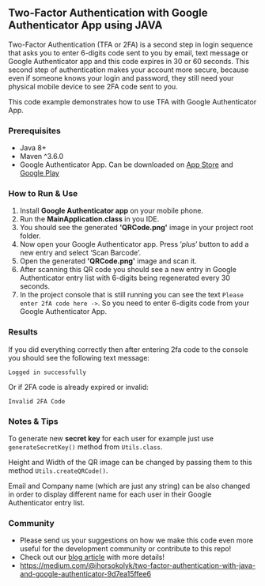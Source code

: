 ## Two-Factor Authentication with Google Authenticator App using JAVA
Two-Factor Authentication (TFA or 2FA) is a second step in login sequence that asks you to enter 6-digits code sent 
to you by email, text message or Google Authenticator app and this code expires 
in 30 or 60 seconds. This second step of authentication makes your account more 
secure, because even if someone knows your login and password, they still need 
your physical mobile device to see 2FA code sent to you.

This code example demonstrates how to use TFA with Google Authenticator App.

 ### Prerequisites
 * Java 8+
 * Maven ^3.6.0
 * Google Authenticator App. Can be downloaded on [App Store](https://apps.apple.com/ru/app/google-authenticator/id388497605)
 and [Google Play](https://play.google.com/store/apps/details?id=com.google.android.apps.authenticator2&hl=uk)

### How to Run & Use
1. Install **Google Authenticator app** on your mobile phone.
2. Run the **__MainApplication.class__** in you IDE.
3. You should see the generated **'QRCode.png'** image in your project root folder.
4. Now open your Google Authenticator app. Press ‘*plus*’ button to add a new entry and select ‘Scan Barcode’.
5. Open the generated **'QRCode.png'** image and scan it.
6. After scanning this QR code you should see a new entry in Google Authenticator entry list 
with 6-digits being regenerated every 30 seconds.
7. In the project console that is still running you can see the text `Please enter 2fA code here ->`. So you need to enter 6-digits code from your Google Authenticator App.

### Results
If you did everything correctly then after entering 2fa code to the console you should see the following text message:

`Logged in successfully`

Or if 2FA code is already expired or invalid:

`Invalid 2FA Code`

### Notes & Tips
To generate new **__secret key__** for each user for example just use `generateSecretKey()` method from `Utils.class`.

Height and Width of the QR image can be changed by passing them to this method `Utils.createQRCode()`.

Email and Company name (which are just any string) can be also changed in order to display different name 
for each user in their Google Authenticator entry list.


### Community
* Please send us your suggestions on how we make this code even more useful for the development community or contribute to this repo!
* Check out our [blog article](https://oril.co/blog/two-factor-authentication-with-java-and-google-authenticator/) with more details!
* https://medium.com/@ihorsokolyk/two-factor-authentication-with-java-and-google-authenticator-9d7ea15ffee6
